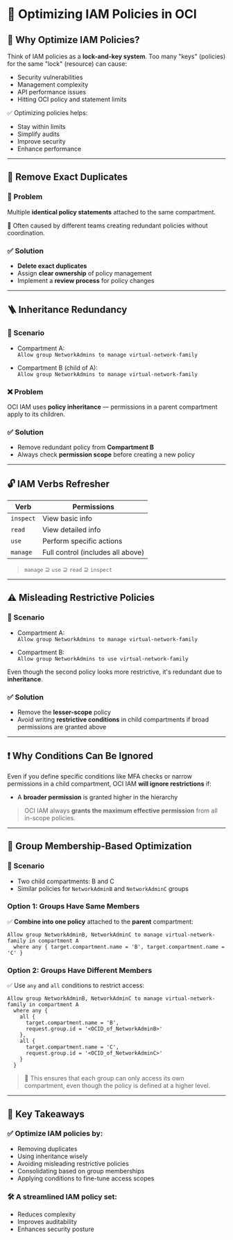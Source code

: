 # 🎯 Optimizing IAM Policies in OCI

## 🔑 Why Optimize IAM Policies?

Think of IAM policies as a **lock-and-key system**. Too many "keys" (policies) for the same "lock" (resource) can cause:

- Security vulnerabilities
- Management complexity
- API performance issues
- Hitting OCI policy and statement limits

✅ Optimizing policies helps:

- Stay within limits
- Simplify audits
- Improve security
- Enhance performance

---

## 🧹 Remove Exact Duplicates

### 🔁 Problem

Multiple **identical policy statements** attached to the same compartment.

👥 Often caused by different teams creating redundant policies without coordination.

### ✅ Solution

- **Delete exact duplicates**
- Assign **clear ownership** of policy management
- Implement a **review process** for policy changes

---

## 🪜 Inheritance Redundancy

### 📘 Scenario

- Compartment A:  
  `Allow group NetworkAdmins to manage virtual-network-family`

- Compartment B (child of A):  
  `Allow group NetworkAdmins to manage virtual-network-family`

### ❌ Problem

OCI IAM uses **policy inheritance** — permissions in a parent compartment apply to its children.

### ✅ Solution

- Remove redundant policy from **Compartment B**
- Always check **permission scope** before creating a new policy

---

## 🔓 IAM Verbs Refresher

| Verb      | Permissions                                |
|-----------|--------------------------------------------|
| `inspect` | View basic info                            |
| `read`    | View detailed info                         |
| `use`     | Perform specific actions                   |
| `manage`  | Full control (includes all above)          |

> `manage` ⊇ `use` ⊇ `read` ⊇ `inspect`

---

## ⚠️ Misleading Restrictive Policies

### 📘 Scenario

- Compartment A:  
  `Allow group NetworkAdmins to manage virtual-network-family`

- Compartment B:  
  `Allow group NetworkAdmins to use virtual-network-family`

Even though the second policy looks more restrictive, it's redundant due to **inheritance**.

### ✅ Solution

- Remove the **lesser-scope** policy
- Avoid writing **restrictive conditions** in child compartments if broad permissions are granted above

---

## ❗ Why Conditions Can Be Ignored

Even if you define specific conditions like MFA checks or narrow permissions in a child compartment, OCI IAM **will ignore restrictions** if:

- A **broader permission** is granted higher in the hierarchy

> OCI IAM always **grants the maximum effective permission** from all in-scope policies.

---

## 🧠 Group Membership-Based Optimization

### 📘 Scenario

- Two child compartments: B and C
- Similar policies for `NetworkAdminB` and `NetworkAdminC` groups

### Option 1: Groups Have Same Members

✅ **Combine into one policy** attached to the **parent** compartment:

```text
Allow group NetworkAdminB, NetworkAdminC to manage virtual-network-family in compartment A
  where any { target.compartment.name = 'B', target.compartment.name = 'C' }
```

### Option 2: Groups Have Different Members
✅ Use `any` and `all` conditions to restrict access:
```text
Allow group NetworkAdminB, NetworkAdminC to manage virtual-network-family in compartment A
  where any {
    all {
      target.compartment.name = 'B',
      request.group.id = '<OCID_of_NetworkAdminB>'
    },
    all {
      target.compartment.name = 'C',
      request.group.id = '<OCID_of_NetworkAdminC>'
    }
  }
```
> 🔐 This ensures that each group can only access its own compartment, even though the policy is defined at a higher level.

---

## 🧾 Key Takeaways

### ✅ Optimize IAM policies by:
- Removing duplicates
- Using inheritance wisely
- Avoiding misleading restrictive policies
- Consolidating based on group memberships
- Applying conditions to fine-tune access scopes

### 🛠️ A streamlined IAM policy set:
- Reduces complexity
- Improves auditability
- Enhances security posture



